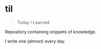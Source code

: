 # til
> Today I Learned

Repository containing snippets of knowledge. 

I write one (almost) every day.
